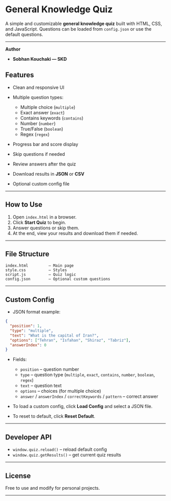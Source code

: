 

# General Knowledge Quiz

A simple and customizable **general knowledge quiz** built with HTML, CSS, and JavaScript.
Questions can be loaded from `config.json` or use the default questions.

---


**Author**
- **Sobhan Kouchaki — SKD**

## Features

* Clean and responsive UI
* Multiple question types:

  * Multiple choice (`multiple`)
  * Exact answer (`exact`)
  * Contains keywords (`contains`)
  * Number (`number`)
  * True/False (`boolean`)
  * Regex (`regex`)
* Progress bar and score display
* Skip questions if needed
* Review answers after the quiz
* Download results in **JSON** or **CSV**
* Optional custom config file

---

## How to Use

1. Open `index.html` in a browser.
2. Click **Start Quiz** to begin.
3. Answer questions or skip them.
4. At the end, view your results and download them if needed.

---

## File Structure

```
index.html         – Main page
style.css          – Styles
script.js          – Quiz logic
config.json        – Optional custom questions
```

---

## Custom Config

* JSON format example:

```json
{
  "position": 1,
  "type": "multiple",
  "text": "What is the capital of Iran?",
  "options": ["Tehran", "Isfahan", "Shiraz", "Tabriz"],
  "answerIndex": 0
}
```

* Fields:

  * `position` – question number
  * `type` – question type (`multiple`, `exact`, `contains`, `number`, `boolean`, `regex`)
  * `text` – question text
  * `options` – choices (for multiple choice)
  * `answer` / `answerIndex` / `correctKeywords` / `pattern` – correct answer

* To load a custom config, click **Load Config** and select a JSON file.

* To reset to default, click **Reset Default**.

---

## Developer API

* `window.quiz.reload()` – reload default config
* `window.quiz.getResults()` – get current quiz results

---

## License

Free to use and modify for personal projects.

---

